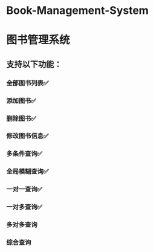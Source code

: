 # Book-Management-System
<h1>图书管理系统</h1>
<h2>支持以下功能：</h2>
<h3>全部图书列表✅</h3>
<h3>添加图书✅</h3>
<h3>删除图书✅</h3>
<h3>修改图书信息✅</h3>
<h3>多条件查询✅</h3>
<h3>全局模糊查询✅</h3>
<h3>一对一查询✅</h3>
<h3>一对多查询✅</h3>
<h3>多对多查询 </h3>
<h3>综合查询 </h3>
